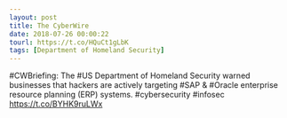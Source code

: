 ```yaml
---
layout: post
title: The CyberWire
date: 2018-07-26 00:00:22
tourl: https://t.co/HQuCt1gLbK
tags: [Department of Homeland Security]
---
```

#CWBriefing: The #US Department of Homeland Security warned businesses that hackers are actively targeting #SAP &amp; #Oracle enterprise resource planning (ERP) systems. #cybersecurity #infosec https://t.co/BYHK9ruLWx